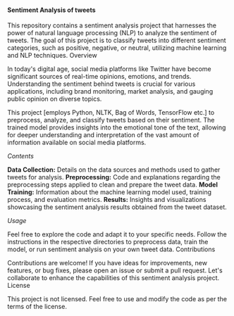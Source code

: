 #### Sentiment Analysis of tweets 

This repository contains a sentiment analysis project that harnesses the power of natural language processing (NLP) to analyze the sentiment of tweets. The goal of this project is to classify tweets into different sentiment categories, such as positive, negative, or neutral, utilizing machine learning and NLP techniques.
Overview

In today's digital age, social media platforms like Twitter have become significant sources of real-time opinions, emotions, and trends. Understanding the sentiment behind tweets is crucial for various applications, including brand monitoring, market analysis, and gauging public opinion on diverse topics.

This project [employs Python, NLTK, Bag of Words, TensorFlow etc.] to preprocess, analyze, and classify tweets based on their sentiment. The trained model provides insights into the emotional tone of the text, allowing for deeper understanding and interpretation of the vast amount of information available on social media platforms.

_Contents_

**Data Collection:** Details on the data sources and methods used to gather tweets for analysis.
**Preprocessing:** Code and explanations regarding the preprocessing steps applied to clean and prepare the tweet data.
**Model Training:** Information about the machine learning model used, training process, and evaluation metrics.
**Results:** Insights and visualizations showcasing the sentiment analysis results obtained from the tweet dataset.

_Usage_

Feel free to explore the code and adapt it to your specific needs. Follow the instructions in the respective directories to preprocess data, train the model, or run sentiment analysis on your own tweet data.
Contributions

Contributions are welcome! If you have ideas for improvements, new features, or bug fixes, please open an issue or submit a pull request. Let's collaborate to enhance the capabilities of this sentiment analysis project.
License

This project is not licensed. Feel free to use and modify the code as per the terms of the license.